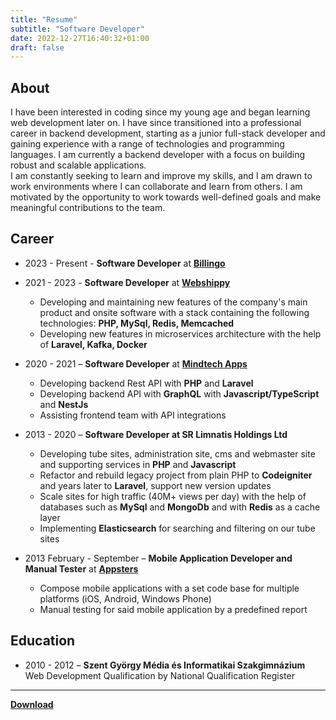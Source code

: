 ```yaml
---
title: "Resume"
subtitle: "Software Developer"
date: 2022-12-27T16:40:32+01:00
draft: false
---
```


## About

I have been interested in coding since my young age and began learning web development later on. 
I have since transitioned into a professional career in backend development, 
starting as a junior full-stack developer and gaining experience with a range of technologies and 
programming languages. I am currently a backend developer with a focus on building robust and scalable applications.\
I am constantly seeking to learn and improve my skills, and I am drawn to work environments where I can collaborate
and learn from others. I am motivated by the opportunity to work towards well-defined goals and make meaningful
contributions to the team.

## Career

- 2023 - Present - **Software Developer** at [**Billingo**](https://www.billingo.hu/)

- 2021 - 2023 - **Software Developer** at [**Webshippy**](https://webshippy.com/)
  - Developing and maintaining new features of the company's main product and onsite software with a stack containing 
  the following technologies: **PHP, MySql, Redis, Memcached**
  - Developing new features in microservices architecture with the help of **Laravel, Kafka, Docker**

- 2020 - 2021 – **Software Developer** at [**Mindtech Apps**](https://mindtechapps.com/)
  - Developing backend Rest API with **PHP** and **Laravel**
  - Developing backend API with **GraphQL** with **Javascript/TypeScript** and **NestJs**
  - Assisting frontend team with API integrations

- 2013 - 2020 – **Software Developer at SR Limnatis Holdings Ltd**
  - Developing tube sites, administration site, cms and webmaster site and supporting services in **PHP**
  and **Javascript**
  - Refactor and rebuild legacy project from plain PHP to **Codeigniter** and years later to **Laravel**, support new
  version updates
  - Scale sites for high traffic (40M+ views per day) with the help of databases such as **MySql**
  and **MongoDb** and with **Redis** as a cache layer
  - Implementing **Elasticsearch** for searching and filtering on our tube sites

- 2013 February - September – **Mobile Application Developer and Manual Tester** at [**Appsters**](https://appsters.me/)
  - Compose mobile applications with a set code base for multiple platforms (iOS, Android, Windows Phone)
  - Manual testing for said mobile application by a predefined report

## Education

- 2010 - 2012 – **Szent György Média és Informatikai Szakgimnázium**\
  Web Development Qualification by National Qualification Register

___

[**Download**](/documents/zsolt-horvath.pdf)
